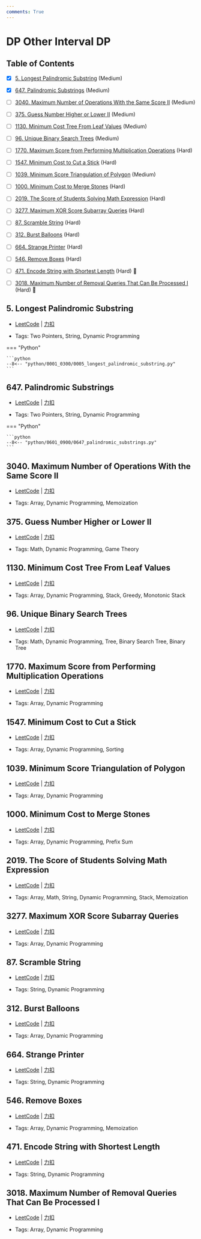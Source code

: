 ```yaml
---
comments: True
---
```


# DP Other Interval DP

## Table of Contents

- [x] [5. Longest Palindromic Substring](#5-longest-palindromic-substring) (Medium)
- [x] [647. Palindromic Substrings](#647-palindromic-substrings) (Medium)
- [ ] [3040. Maximum Number of Operations With the Same Score II](#3040-maximum-number-of-operations-with-the-same-score-ii) (Medium)
- [ ] [375. Guess Number Higher or Lower II](#375-guess-number-higher-or-lower-ii) (Medium)
- [ ] [1130. Minimum Cost Tree From Leaf Values](#1130-minimum-cost-tree-from-leaf-values) (Medium)
- [ ] [96. Unique Binary Search Trees](#96-unique-binary-search-trees) (Medium)
- [ ] [1770. Maximum Score from Performing Multiplication Operations](#1770-maximum-score-from-performing-multiplication-operations) (Hard)
- [ ] [1547. Minimum Cost to Cut a Stick](#1547-minimum-cost-to-cut-a-stick) (Hard)
- [ ] [1039. Minimum Score Triangulation of Polygon](#1039-minimum-score-triangulation-of-polygon) (Medium)
- [ ] [1000. Minimum Cost to Merge Stones](#1000-minimum-cost-to-merge-stones) (Hard)
- [ ] [2019. The Score of Students Solving Math Expression](#2019-the-score-of-students-solving-math-expression) (Hard)
- [ ] [3277. Maximum XOR Score Subarray Queries](#3277-maximum-xor-score-subarray-queries) (Hard)
- [ ] [87. Scramble String](#87-scramble-string) (Hard)
- [ ] [312. Burst Balloons](#312-burst-balloons) (Hard)
- [ ] [664. Strange Printer](#664-strange-printer) (Hard)
- [ ] [546. Remove Boxes](#546-remove-boxes) (Hard)
- [ ] [471. Encode String with Shortest Length](#471-encode-string-with-shortest-length) (Hard) 👑
- [ ] [3018. Maximum Number of Removal Queries That Can Be Processed I](#3018-maximum-number-of-removal-queries-that-can-be-processed-i) (Hard) 👑


## 5. Longest Palindromic Substring

-    [LeetCode](https://leetcode.com/problems/longest-palindromic-substring/) | [力扣](https://leetcode.cn/problems/longest-palindromic-substring/)

-   Tags: Two Pointers, String, Dynamic Programming

=== "Python"

    ```python
    --8<-- "python/0001_0300/0005_longest_palindromic_substring.py"
    ```



## 647. Palindromic Substrings

-    [LeetCode](https://leetcode.com/problems/palindromic-substrings/) | [力扣](https://leetcode.cn/problems/palindromic-substrings/)

-   Tags: Two Pointers, String, Dynamic Programming

=== "Python"

    ```python
    --8<-- "python/0601_0900/0647_palindromic_substrings.py"
    ```



## 3040. Maximum Number of Operations With the Same Score II

-    [LeetCode](https://leetcode.com/problems/maximum-number-of-operations-with-the-same-score-ii/) | [力扣](https://leetcode.cn/problems/maximum-number-of-operations-with-the-same-score-ii/)

-   Tags: Array, Dynamic Programming, Memoization



## 375. Guess Number Higher or Lower II

-    [LeetCode](https://leetcode.com/problems/guess-number-higher-or-lower-ii/) | [力扣](https://leetcode.cn/problems/guess-number-higher-or-lower-ii/)

-   Tags: Math, Dynamic Programming, Game Theory



## 1130. Minimum Cost Tree From Leaf Values

-    [LeetCode](https://leetcode.com/problems/minimum-cost-tree-from-leaf-values/) | [力扣](https://leetcode.cn/problems/minimum-cost-tree-from-leaf-values/)

-   Tags: Array, Dynamic Programming, Stack, Greedy, Monotonic Stack



## 96. Unique Binary Search Trees

-    [LeetCode](https://leetcode.com/problems/unique-binary-search-trees/) | [力扣](https://leetcode.cn/problems/unique-binary-search-trees/)

-   Tags: Math, Dynamic Programming, Tree, Binary Search Tree, Binary Tree



## 1770. Maximum Score from Performing Multiplication Operations

-    [LeetCode](https://leetcode.com/problems/maximum-score-from-performing-multiplication-operations/) | [力扣](https://leetcode.cn/problems/maximum-score-from-performing-multiplication-operations/)

-   Tags: Array, Dynamic Programming



## 1547. Minimum Cost to Cut a Stick

-    [LeetCode](https://leetcode.com/problems/minimum-cost-to-cut-a-stick/) | [力扣](https://leetcode.cn/problems/minimum-cost-to-cut-a-stick/)

-   Tags: Array, Dynamic Programming, Sorting



## 1039. Minimum Score Triangulation of Polygon

-    [LeetCode](https://leetcode.com/problems/minimum-score-triangulation-of-polygon/) | [力扣](https://leetcode.cn/problems/minimum-score-triangulation-of-polygon/)

-   Tags: Array, Dynamic Programming



## 1000. Minimum Cost to Merge Stones

-    [LeetCode](https://leetcode.com/problems/minimum-cost-to-merge-stones/) | [力扣](https://leetcode.cn/problems/minimum-cost-to-merge-stones/)

-   Tags: Array, Dynamic Programming, Prefix Sum



## 2019. The Score of Students Solving Math Expression

-    [LeetCode](https://leetcode.com/problems/the-score-of-students-solving-math-expression/) | [力扣](https://leetcode.cn/problems/the-score-of-students-solving-math-expression/)

-   Tags: Array, Math, String, Dynamic Programming, Stack, Memoization



## 3277. Maximum XOR Score Subarray Queries

-    [LeetCode](https://leetcode.com/problems/maximum-xor-score-subarray-queries/) | [力扣](https://leetcode.cn/problems/maximum-xor-score-subarray-queries/)

-   Tags: Array, Dynamic Programming



## 87. Scramble String

-    [LeetCode](https://leetcode.com/problems/scramble-string/) | [力扣](https://leetcode.cn/problems/scramble-string/)

-   Tags: String, Dynamic Programming



## 312. Burst Balloons

-    [LeetCode](https://leetcode.com/problems/burst-balloons/) | [力扣](https://leetcode.cn/problems/burst-balloons/)

-   Tags: Array, Dynamic Programming



## 664. Strange Printer

-    [LeetCode](https://leetcode.com/problems/strange-printer/) | [力扣](https://leetcode.cn/problems/strange-printer/)

-   Tags: String, Dynamic Programming



## 546. Remove Boxes

-    [LeetCode](https://leetcode.com/problems/remove-boxes/) | [力扣](https://leetcode.cn/problems/remove-boxes/)

-   Tags: Array, Dynamic Programming, Memoization



## 471. Encode String with Shortest Length

-    [LeetCode](https://leetcode.com/problems/encode-string-with-shortest-length/) | [力扣](https://leetcode.cn/problems/encode-string-with-shortest-length/)

-   Tags: String, Dynamic Programming



## 3018. Maximum Number of Removal Queries That Can Be Processed I

-    [LeetCode](https://leetcode.com/problems/maximum-number-of-removal-queries-that-can-be-processed-i/) | [力扣](https://leetcode.cn/problems/maximum-number-of-removal-queries-that-can-be-processed-i/)

-   Tags: Array, Dynamic Programming
